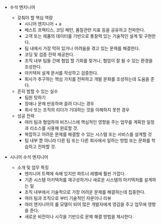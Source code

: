 - 수석 엔지니어
	- 갖춰야 할 핵심 역량
		- 시니어 엔지니어 + a
		- 베스트 프랙티스, 코딩 패턴, 품질관련 지표 등을 공유하고 전파한다.
		- 고객 또는 제품의 데이터를 기반으로 통찰력 있는 기술적인 설계 및 구현한다.
		- 팀 내에서 가장 막혀 있거나 어려움을 겪고 있는 문제를 해결한다.
		- 코딩 및 검증 전략 제공한다.
		- 조직 내부 팀들 간에 협업 할 기회를 찾거나, 협업이 잘 될 수 있는 환경을 조성한다.
		- 아키텍처 설계 문서를 작성하고 검증한다.
		- 회사가 추구하는 핵심 가치를 전파하고 개발 문화를 조성하는데 도움을 준다.
	- 흔히 범할 수 있는 실수
		- 팀원 탓하기
		- 장애나 문제 반응하며 끌려 다니는 경우
		- 회사 또는 조직의 리더가 기대하는 것을 이해하지 못한 경우
	- 성공 전략
		- 여러 팀과 협업하여 비즈니스에 핵심적인 영향을 주는 업무를 계획한 일정과 리소스를 사용해 완료할 것.
		- 복잡하고 어려운 문제를 해결할 수 있는 시스템 또는 서비스를 설계할 것
		- 팀 내부 뿐 아니라 다른 팀 또는 다른 회사에서 일하는 방법 또는 문화를 학습하고 전파할 것.

- 시니어 수석 엔지니어
	- 소개 및 업무 특징
		- 엔지니어 트랙에 속해 있지만 파트너 레벨에 훨씬 가깝다.
		- 기존 시스템 아키텍처를 재구성하거나 새로운 시스템의 아키텍처를 설계하는 일
		- 조직 내부에서 기술적으로 가장 어려운 문제를 해결하는데 집중한다.
		- 여러 팀과 조직으로 부터 기술적인 자문이나 리뷰
		- 여러 엔지니어의 롤 모델이 되어 많은 개발자에게 영감을 주고 업무에 영향을 준다.
		- 새로운 비전이나 시각을 기반으로 문제 해결 방법을 제시한다.
	